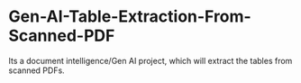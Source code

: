 # Gen-AI-Table-Extraction-From-Scanned-PDF
Its a document intelligence/Gen AI project, which will extract the tables from scanned PDFs.
